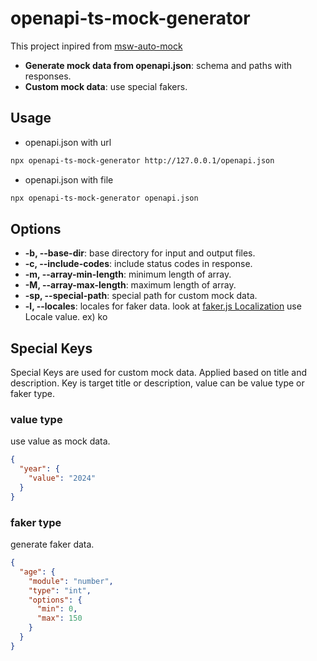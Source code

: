 # openapi-ts-mock-generator

This project inpired from [msw-auto-mock](https://github.com/zoubingwu/msw-auto-mock)

- **Generate mock data from openapi.json**: schema and paths with responses.
- **Custom mock data**: use special fakers.

## Usage

- openapi.json with url

```bash
npx openapi-ts-mock-generator http://127.0.0.1/openapi.json
```

- openapi.json with file

```bash
npx openapi-ts-mock-generator openapi.json
```

## Options

- **-b, --base-dir**: base directory for input and output files.
- **-c, --include-codes**: include status codes in response.
- **-m, --array-min-length**: minimum length of array.
- **-M, --array-max-length**: maximum length of array.
- **-sp, --special-path**: special path for custom mock data.
- **-l, --locales**: locales for faker data. look at [faker.js Localization](https://fakerjs.dev/guide/localization.html#available-locales) use Locale value. ex) ko

## Special Keys

Special Keys are used for custom mock data.
Applied based on title and description.
Key is target title or description, value can be value type or faker type.

### value type

use value as mock data.

```json
{
  "year": {
    "value": "2024"
  }
}
```

### faker type

generate faker data.

```json
{
  "age": {
    "module": "number",
    "type": "int",
    "options": {
      "min": 0,
      "max": 150
    }
  }
}
```
